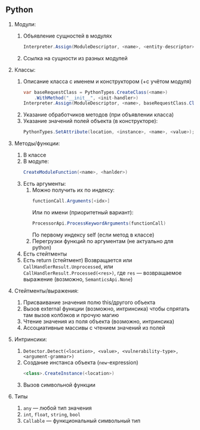 ## Python

1. Модули:
    1. Объявление сущностей в модулях
       ```csharp 
       Interpreter.Assign(ModuleDescriptor, <name>, <entity-descriptor>);
       ```
    2. Ссылка на сущности из разных модулей

2. Классы:
    1. Описание класса с именем и конструктором (+с учётом модуля)
       ```csharp
       var baseRequestClass = PythonTypes.CreateClass(<name>)
           .WithMethod("__init__", <init-handler>)
       Interpreter.Assign(ModuleDescriptor, <name>, baseRequestClass.ClassDescriptor);
       ```
    2. Указание обработчиков методов (при объявлении класса)
    3. Указание значений полей объекта (в конструкторе):
       ```csharp
       PythonTypes.SetAttribute(location, <instance>, <name>, <value>);
       ```
3. Методы/функции:
    1. В классе
    2. В модуле:
       ```csharp
       CreateModuleFunction(<name>, <hanlder>)
       ```
    3. Есть аргументы:
        1. Можно получить их по индексу:
           ```csharp
           functionCall.Arguments[<idx>]
           ```
           Или по имени (приоритетный вариант):
           ```csharp
           ProcessorApi.ProcessKeywordArguments(functionCall)
           ```
           По первому индексу self (если метод в классе)
        2. Перегрузки функций по аргументам (не актуально для python) 
    4. Есть стейтменты
    5. Есть return (стейтмент)
       Возвращается или `CallHandlerResult.Unprocessed`, или `CallHandlerResult.Processed(<res>)`,
       где `res` — возвращаемое выражение (возможно, `SemanticsApi.None`)
4. Стейтменты/выражения:
   1. Присваивание значения полю this/другого объекта
   2. Вызов external функции (возможно, интринсика) чтобы спрятать там вызов колбэков и прочую магию
   3. Чтение значения из поля объекта (возможно, интринсика)
   4. Ассоциативные массивы с чтением значений из полей 
5. Интринсики:
   1. `Detector.Detect(<location>, <value>, <vulnerability-type>, <argument-grammar>)`
   2. Создание инстанса объекта (`new`-expression)
      ```csharp
      <class>.CreateInstance(<location>)
      ```
   3. Вызов символьной функции
6. Типы
   1. `any` — любой тип значения
   2. `int`, `float`, `string`, `bool`
   3. `Callable` — функциональный символьный тип
